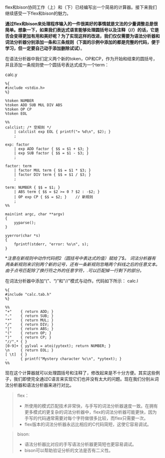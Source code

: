 flex和bison协同工作（上）和（下）已经编写出一个简易的计算器。接下来我们继续感受一下flex和bison的魅力。

**通过flex和bison来处理程序输入的一件很美好的事情就是文法的少量调整总是很简单。**想象一下，如果我们表达式语言能够处理圆括号以及注释（//）的话，它是否会变得更加有用和美好呢？为了实现这样的改进，我们仅仅需要为语法分析器和词法分析器分别添加一条和三条规则**（下面的示例中添加的都是完整的代码，便于学习，但一定要自己动手添加删除试试）**。

在语法分析器中我们定义两个新的token，OP和CP，作为开始和结束的圆括号，并且添加一条规则使一个圆括号表达式成为一个term：

calc.y

```
%{
#include <stdio.h>
%}

%token NUMBER
%token ADD SUB MUL DIV ABS
%token OP CP
%token EOL

%%
calclist: /* 空规则 */
    | calclist exp EOL { printf("= %d\n", $2); }
    ;
    
exp: factor
    | exp ADD factor { $$ = $1 + $3; }
    | exp SUB factor { $$ = $1 - $3; }
    ;
    
factor: term
    | factor MUL term { $$ = $1 * $3; }
    | factor DIV term { $$ = $1 / $3; }
    ;
    
term: NUMBER { $$ = $1; }
    | ABS term { $$ = $2 >= 0 ? $2 : -$2; }
    | OP exp CP { $$ = $2; }    // 新规则
    ;
%%

main(int argc, char **argv)
{
    yyparse();
}

yyerror(char *s)
{
    fprintf(stderr, "error: %s\n", s);
}
```
**注意在新规则中动作代码把$2 （圆括号中表达式的值）赋给了$$。 词法分析器有两条新规则来识别两个新的记号，还有一条新规则忽略两个斜线之后的任意文本。由于点号匹配除了换行符之外的任意字符，.*可以匹配掉一行剩下的部分。**

在词法分析器中添加“(”、“)”和"//"模式与动作。代码如下所示：
calc.l

```
%{
#include "calc.tab.h"
%}

%%
"+"    { return ADD; }
"-"    { return SUB; }
"*"    { return MUL; }
"/"    { return DIV; }
"|"    { return ABS; }
"("    { return OP; }
")"    { return CP; }
"//".* { }
[0-9]+ { yylval = atoi(yytext); return NUMBER; }
\n     { return EOL; }
[ \t]  { }
.      { printf("Mystery character %c\n", *yytext); }
%%
```
现在这个计算器就可以处理圆括号和注释了，修改起来是不十分方便。其实这些例子，我们即使完全通过C语言来实现它们也并没有太大的问题。现在我们分别从词法分析器和语法分析器来进行对比。

> flex：
> * 所使用的模式匹配技术非常快，与手写的词法分析器速度一致。在拥有更多模式的更复杂的词法分析器中，flex的词法分析器可能更快，因为手写的代码通常需要对每个字符做很多比较，而flex只需要一次。
> * flex版本的词法分析器永远比相应的C代码简短，这使它容易调试。

> bison:
> * 语法分析器比对应的手写语法分析器更简短也更容易调试。
> * bison可以帮助验证分析的文法是否有二义性。